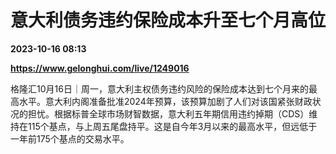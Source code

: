 # 意大利债务违约保险成本升至七个月高位

**2023-10-16 08:13**

**https://www.gelonghui.com/live/1249016**

格隆汇10月16日｜周一，意大利主权债务违约风险的保险成本达到七个月来的最高水平。意大利内阁准备批准2024年预算，该预算加剧了人们对该国紧张财政状况的担忧。根据标普全球市场财智数据，意大利五年期信用违约掉期（CDS）维持在115个基点，与上周五尾盘持平。这是自今年3月以来的最高水平，但远低于一年前175个基点的交易水平。
